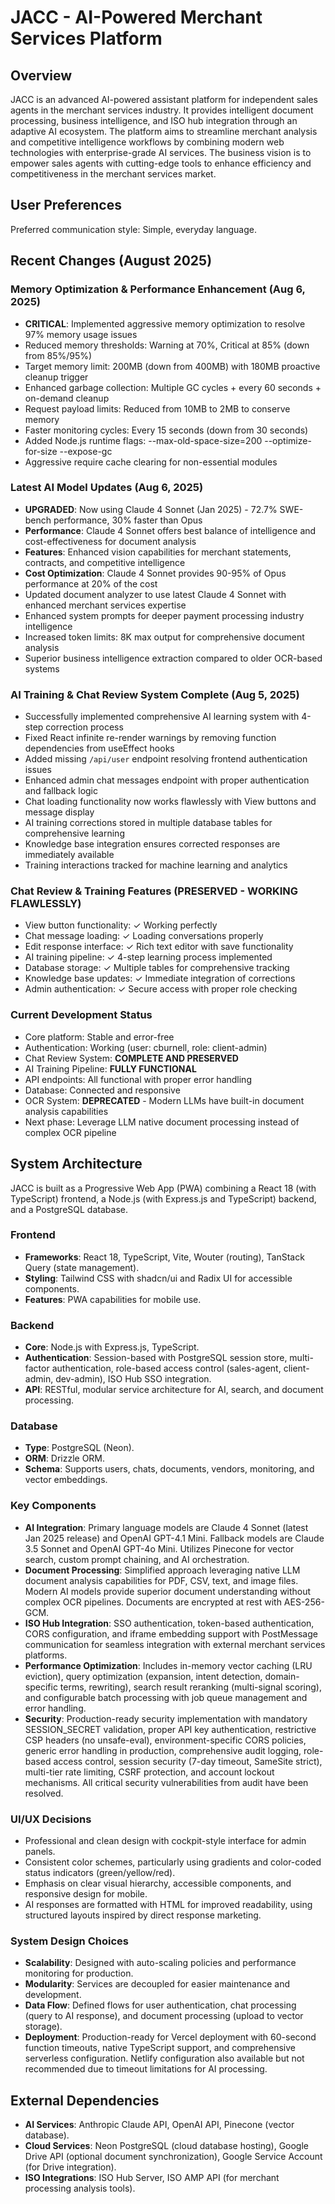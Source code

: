 # JACC - AI-Powered Merchant Services Platform

## Overview
JACC is an advanced AI-powered assistant platform for independent sales agents in the merchant services industry. It provides intelligent document processing, business intelligence, and ISO hub integration through an adaptive AI ecosystem. The platform aims to streamline merchant analysis and competitive intelligence workflows by combining modern web technologies with enterprise-grade AI services. The business vision is to empower sales agents with cutting-edge tools to enhance efficiency and competitiveness in the merchant services market.

## User Preferences
Preferred communication style: Simple, everyday language.

## Recent Changes (August 2025)

### Memory Optimization & Performance Enhancement (Aug 6, 2025)
- **CRITICAL**: Implemented aggressive memory optimization to resolve 97% memory usage issues
- Reduced memory thresholds: Warning at 70%, Critical at 85% (down from 85%/95%)
- Target memory limit: 200MB (down from 400MB) with 180MB proactive cleanup trigger
- Enhanced garbage collection: Multiple GC cycles + every 60 seconds + on-demand cleanup
- Request payload limits: Reduced from 10MB to 2MB to conserve memory
- Faster monitoring cycles: Every 15 seconds (down from 30 seconds)
- Added Node.js runtime flags: --max-old-space-size=200 --optimize-for-size --expose-gc
- Aggressive require cache clearing for non-essential modules

### Latest AI Model Updates (Aug 6, 2025)
- **UPGRADED**: Now using Claude 4 Sonnet (Jan 2025) - 72.7% SWE-bench performance, 30% faster than Opus
- **Performance**: Claude 4 Sonnet offers best balance of intelligence and cost-effectiveness for document analysis
- **Features**: Enhanced vision capabilities for merchant statements, contracts, and competitive intelligence
- **Cost Optimization**: Claude 4 Sonnet provides 90-95% of Opus performance at 20% of the cost
- Updated document analyzer to use latest Claude 4 Sonnet with enhanced merchant services expertise
- Enhanced system prompts for deeper payment processing industry intelligence
- Increased token limits: 8K max output for comprehensive document analysis
- Superior business intelligence extraction compared to older OCR-based systems

### AI Training & Chat Review System Complete (Aug 5, 2025)
- Successfully implemented comprehensive AI learning system with 4-step correction process
- Fixed React infinite re-render warnings by removing function dependencies from useEffect hooks
- Added missing `/api/user` endpoint resolving frontend authentication issues
- Enhanced admin chat messages endpoint with proper authentication and fallback logic
- Chat loading functionality now works flawlessly with View buttons and message display
- AI training corrections stored in multiple database tables for comprehensive learning
- Knowledge base integration ensures corrected responses are immediately available
- Training interactions tracked for machine learning and analytics

### Chat Review & Training Features (PRESERVED - WORKING FLAWLESSLY)
- View button functionality: ✓ Working perfectly
- Chat message loading: ✓ Loading conversations properly
- Edit response interface: ✓ Rich text editor with save functionality
- AI training pipeline: ✓ 4-step learning process implemented
- Database storage: ✓ Multiple tables for comprehensive tracking
- Knowledge base updates: ✓ Immediate integration of corrections
- Admin authentication: ✓ Secure access with proper role checking

### Current Development Status
- Core platform: Stable and error-free
- Authentication: Working (user: cburnell, role: client-admin)
- Chat Review System: **COMPLETE AND PRESERVED**
- AI Training Pipeline: **FULLY FUNCTIONAL**
- API endpoints: All functional with proper error handling
- Database: Connected and responsive
- OCR System: **DEPRECATED** - Modern LLMs have built-in document analysis capabilities
- Next phase: Leverage LLM native document processing instead of complex OCR pipeline

## System Architecture
JACC is built as a Progressive Web App (PWA) combining a React 18 (with TypeScript) frontend, a Node.js (with Express.js and TypeScript) backend, and a PostgreSQL database.

### Frontend
- **Frameworks**: React 18, TypeScript, Vite, Wouter (routing), TanStack Query (state management).
- **Styling**: Tailwind CSS with shadcn/ui and Radix UI for accessible components.
- **Features**: PWA capabilities for mobile use.

### Backend
- **Core**: Node.js with Express.js, TypeScript.
- **Authentication**: Session-based with PostgreSQL session store, multi-factor authentication, role-based access control (sales-agent, client-admin, dev-admin), ISO Hub SSO integration.
- **API**: RESTful, modular service architecture for AI, search, and document processing.

### Database
- **Type**: PostgreSQL (Neon).
- **ORM**: Drizzle ORM.
- **Schema**: Supports users, chats, documents, vendors, monitoring, and vector embeddings.

### Key Components
- **AI Integration**: Primary language models are Claude 4 Sonnet (latest Jan 2025 release) and OpenAI GPT-4.1 Mini. Fallback models are Claude 3.5 Sonnet and OpenAI GPT-4o Mini. Utilizes Pinecone for vector search, custom prompt chaining, and AI orchestration.
- **Document Processing**: Simplified approach leveraging native LLM document analysis capabilities for PDF, CSV, text, and image files. Modern AI models provide superior document understanding without complex OCR pipelines. Documents are encrypted at rest with AES-256-GCM.
- **ISO Hub Integration**: SSO authentication, token-based authentication, CORS configuration, and iframe embedding support with PostMessage communication for seamless integration with external merchant services platforms.
- **Performance Optimization**: Includes in-memory vector caching (LRU eviction), query optimization (expansion, intent detection, domain-specific terms, rewriting), search result reranking (multi-signal scoring), and configurable batch processing with job queue management and error handling.
- **Security**: Production-ready security implementation with mandatory SESSION_SECRET validation, proper API key authentication, restrictive CSP headers (no unsafe-eval), environment-specific CORS policies, generic error handling in production, comprehensive audit logging, role-based access control, session security (7-day timeout, SameSite strict), multi-tier rate limiting, CSRF protection, and account lockout mechanisms. All critical security vulnerabilities from audit have been resolved.

### UI/UX Decisions
- Professional and clean design with cockpit-style interface for admin panels.
- Consistent color schemes, particularly using gradients and color-coded status indicators (green/yellow/red).
- Emphasis on clear visual hierarchy, accessible components, and responsive design for mobile.
- AI responses are formatted with HTML for improved readability, using structured layouts inspired by direct response marketing.

### System Design Choices
- **Scalability**: Designed with auto-scaling policies and performance monitoring for production.
- **Modularity**: Services are decoupled for easier maintenance and development.
- **Data Flow**: Defined flows for user authentication, chat processing (query to AI response), and document processing (upload to vector storage).
- **Deployment**: Production-ready for Vercel deployment with 60-second function timeouts, native TypeScript support, and comprehensive serverless configuration. Netlify configuration also available but not recommended due to timeout limitations for AI processing.

## External Dependencies
- **AI Services**: Anthropic Claude API, OpenAI API, Pinecone (vector database).
- **Cloud Services**: Neon PostgreSQL (cloud database hosting), Google Drive API (optional document synchronization), Google Service Account (for Drive integration).
- **ISO Integrations**: ISO Hub Server, ISO AMP API (for merchant processing analysis tools).